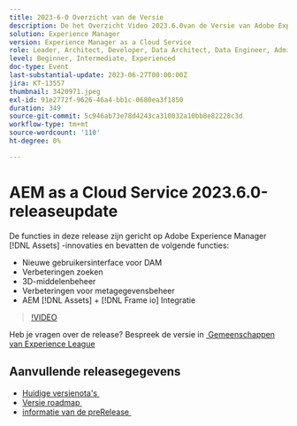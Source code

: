 ```yaml
---
title: 2023-6-0 Overzicht van de Versie
description: De het Overzicht Video 2023.6.0van de Versie van Adobe Experience Manager as a Cloud Service de eigenschappen in deze versie concentreren zich op de innovaties van Experience Manager Assets en omvatten het volgende - Nieuwe Gebruikersinterface voor de Verbeteringen van het Onderzoek van DAM 3D de beheersverbeteringen van Metagegevens van het activabeheer AEM  [!DNL Assets] +  [!DNL Frame io]  Integratie
solution: Experience Manager
version: Experience Manager as a Cloud Service
role: Leader, Architect, Developer, Data Architect, Data Engineer, Admin, User
level: Beginner, Intermediate, Experienced
doc-type: Event
last-substantial-update: 2023-06-27T00:00:00Z
jira: KT-13557
thumbnail: 3420971.jpeg
exl-id: 91e2772f-9626-46a4-bb1c-0680ea3f1850
duration: 349
source-git-commit: 5c946ab73e78d4243ca310032a10bb8e82228c3d
workflow-type: tm+mt
source-wordcount: '110'
ht-degree: 0%

---
```


# AEM as a Cloud Service 2023.6.0-releaseupdate


De functies in deze release zijn gericht op Adobe Experience Manager [!DNL Assets] -innovaties en bevatten de volgende functies:

* Nieuwe gebruikersinterface voor DAM
* Verbeteringen zoeken
* 3D-middelenbeheer
* Verbeteringen voor metagegevensbeheer
* AEM [!DNL Assets] + [!DNL Frame io] Integratie

>[!VIDEO](https://video.tv.adobe.com/v/3420971/?learn=on)


Heb je vragen over de release?  Bespreek de versie in [&#x200B; Gemeenschappen van Experience League &#x200B;](https://adobe.ly/444zA4U)

## Aanvullende releasegegevens

* [&#x200B; Huidige versienota&#39;s &#x200B;](https://experienceleague.adobe.com/docs/experience-manager-cloud-service/content/release-notes/home.html?lang=nl-NL)
* [&#x200B; Versie roadmap &#x200B;](https://experienceleague.adobe.com/docs/experience-manager-release-information/aem-release-updates/update-releases-roadmap.html?lang=nl-NL)
* [&#x200B; informatie van de preRelease &#x200B;](https://experienceleague.adobe.com/docs/experience-manager-cloud-service/content/release-notes/prerelease.html?lang=nl-NL)
